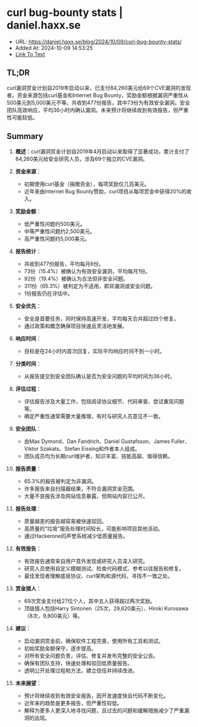 # curl bug-bounty stats | daniel.haxx.se
- URL: https://daniel.haxx.se/blog/2024/10/09/curl-bug-bounty-stats/
- Added At: 2024-10-09 14:53:25
- [Link To Text](2024-10-09-curl-bug-bounty-stats-daniel.haxx.se_raw.md)

## TL;DR
curl漏洞赏金计划自2019年启动以来，已支付84,260美元给69个CVE漏洞的发现者。资金来源包括curl基金和Internet Bug Bounty，奖励金额根据漏洞严重性从500美元到5,000美元不等。共收到477份报告，其中73份为有效安全漏洞。安全团队高效响应，平均36小时内确认漏洞。未来预计将继续收到有效报告，但严重性可能较低。

## Summary
1. **概述**：curl漏洞赏金计划自2019年4月启动以来取得了显著成功，累计支付了84,260美元给安全研究人员，涉及69个独立的CVE漏洞。

2. **资金来源**：
   - 初期使用curl基金（捐赠资金），每项奖励仅几百美元。
   - 近年来由Internet Bug Bounty赞助，curl项目从每项赏金中获得20%的收入。

3. **奖励金额**：
   - 低严重性问题约500美元。
   - 中等严重性问题约2,500美元。
   - 高严重性问题约5,000美元。

4. **报告统计**：
   - 共收到477份报告，平均每月6份。
   - 73份（15.4%）被确认为有效安全漏洞，平均每月1份。
   - 92份（19.4%）被确认为合法但非安全问题。
   - 311份（65.3%）被判定为不适用，即非漏洞或安全问题。
   - 1份报告仍在评估中。

5. **安全优先**：
   - 安全是首要任务，同时保持高速开发，平均每天合并超过四个修复。
   - 通过政策和概念确保项目快速且灵活地发展。

6. **响应时间**：
   - 目标是在24小时内首次回复，实际平均响应时间不到一小时。

7. **分类时间**：
   - 从报告提交到安全团队确认是否为安全问题的平均时间为36小时。

8. **评估过程**：
   - 评估报告涉及大量工作，包括阅读协议细节、代码审查、尝试重现问题等。
   - 确定严重性通常需要大量推理，有时与研究人员意见不一致。

9. **安全团队**：
   - 由Max Dymond、Dan Fandrich、Daniel Gustafsson、James Fuller、Viktor Szakats、Stefan Eissing和作者本人组成。
   - 团队成员均为长期curl维护者，知识丰富、技能高超、值得信赖。

10. **报告质量**：
    - 65.3%的报告被判定为非漏洞。
    - 许多报告来自扫描器结果，不符合漏洞赏金范围。
    - 大量不良报告涉及网站信息暴露，但网站内容已公开。

11. **报告处理**：
    - 质量越差的报告越容易被快速驳回。
    - 高质量的“垃圾”报告处理时间较长，可能影响项目其他活动。
    - 通过Hackerone的声誉系统减少低质量报告。

12. **有效报告**：
    - 有效报告通常来自用户意外发现或研究人员深入研究。
    - 研究人员使用自定义模糊测试、检查代码模式、参考以往报告和修复。
    - 最佳发现者理解底层协议、curl架构和源代码，寻找不一致之处。

13. **赏金猎人**：
    - 69次赏金支付给27位个人，其中五人获得超过两次奖励。
    - 顶级猎人包括Harry Sintonen（25次，29,620美元）、Hiroki Kurosawa（8次，9,800美元）等。

14. **建议**：
    - 启动漏洞赏金前，确保软件工程完善，使用所有工具和测试。
    - 初始奖励金额保守，逐步提高。
    - 对所有安全问题负责，评估、修复并发布完整的安全公告。
    - 确保有团队支持，快速处理和驳回低质量报告。
    - 透明公开处理过程和方法，建立信任并持续改进。

15. **未来展望**：
    - 预计将继续收到有效安全报告，因开发速度快且代码不断变化。
    - 近年来的趋势是更多报告，但严重性较低。
    - 解释为更多人更深入地寻找问题，且过去的问题和缓解措施减少了严重漏洞的出现。
